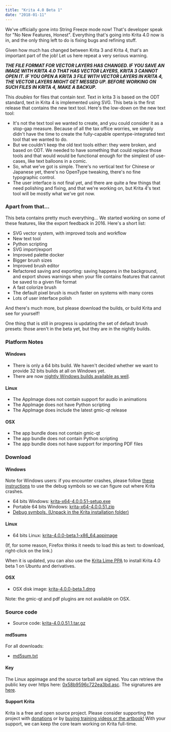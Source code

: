 ```yaml
---
title: "Krita 4.0 Beta 1"
date: "2018-01-11"
---
```


We've officially gone into String Freeze mode now! That's developer speak for "No New Features, Honest". Everything that's going into Krita 4.0 now is in, and the only thing left to do is fixing bugs and refining stuff.

Given how much has changed between Krita 3 and Krita 4, that's an important part of the job! Let us here repeat a very serious warning.

_**THE FILE FORMAT FOR VECTOR LAYERS HAS CHANGED. IF YOU SAVE AN IMAGE WITH KRITA 4.0 THAT HAS VECTOR LAYERS, KRITA 3 CANNOT OPEN IT. IF YOU OPEN A KRITA 3 FILE WITH VECTOR LAYERS IN KRITA 4, THE VECTOR LAYERS MIGHT GET MESSED UP. BEFORE WORKING ON SUCH FILES IN KRITA 4, MAKE A BACKUP.**_

This _doubles_ for files that contain _text_. Text in krita 3 is based on the ODT standard, text in Krita 4 is implemented using SVG. This beta is the first release that contains the new text tool. Here's the low-down on the new text tool:

- It's not the text tool we wanted to create, and you could consider it as a stop-gap measure. Because of all the tax office worries, we simply didn't have the time to create the fully-capable opentype-integrated text tool that we wanted to do.
- But we couldn't keep the old text tools either: they were broken, and based on ODT. We needed to have something that could replace those tools and that would would be functional enough for the simplest of use-cases, like text balloons in a comic.
- So, what we've got is simple. There's no vertical text for Chinese or Japanese yet, there's no OpenType tweaking, there's no fine typographic control.
- The user interface is not final yet, and there are quite a few things that need polishing and fixing, and that we're working on, but Krita 4's text tool will be mostly what we've got now.

### Apart from that...

This beta contains pretty much everything... We started working on some of these features, like the export feedback in 2016. Here's a short list:

- SVG vector system, with improved tools and workflow
- New text tool
- Python scripting
- SVG import/export
- Improved palette docker
- Bigger brush sizes
- Improved brush editor
- Refactored saving and exporting: saving happens in the background, and export shows warnings when your file contains features that cannot be saved to a given file format
- A fast colorize brush
- The default pixel brush is much faster on systems with many cores
- Lots of user interface polish

And there's much more, but please download the builds, or build Krita and see for yourself!

One thing that is still in progress is updating the set of default brush presets: those aren't in the beta yet, but they are in the nightly builds.

### Platform Notes

#### Windows

- There is only a 64 bits build. We haven't decided whether we want to provide 32 bits builds at all on Windows yet.
- There are now [nightly Windows builds available as well](https://binary-factory.kde.org/job/Krita_Nightly_Build/).

#### Linux

- The AppImage does not contain support for audio in animations
- The AppImage does not have Python scripting
- The AppImage does include the latest gmic-qt release

#### OSX

- The app bundle does not contain gmic-qt
- The app bundle does not contain Python scripting
- The app bundle does not have support for importing PDF files

### Download

#### Windows

Note for Windows users: if you encounter crashes, please follow [these instructions](https://docs.krita.org/Dr._Mingw_debugger) to use the debug symbols so we can figure out where Krita crashes.

- 64 bits Windows: [krita-x64-4.0.0.51-setup.exe](https://download.kde.org/unstable/krita/4.0.0.51/krita-x64-4.0.0.51-setup.exe)
- Portable 64 bits Windows: [krita-x64-4.0.0.51.zip](https://download.kde.org/unstable/krita/4.0.0.51/krita-x64-4.0.0.51.zip)
- [Debug symbols. (Unpack in the Krita installation folder)](https://download.kde.org/unstable/krita/4.0.0.51/krita-x64-4.0.0.51-dbg.zip)

#### Linux

- 64 bits Linux: [krita-4.0.0-beta.1-x86_64.appimage](https://download.kde.org/unstable/krita/4.0.0.51/krita-4.0.0-beta1.1-x86_64.appimage)

(If, for some reason, Firefox thinks it needs to load this as text: to download, right-click on the link.)

When it is updated, you can also use the [Krita Lime PPA](https://launchpad.net/%7Ekritalime/+archive/ubuntu/ppa) to install Krita 4.0 beta 1 on Ubuntu and derivatives.

#### OSX

- OSX disk image: [krita-4.0.0-beta.1.dmg](https://download.kde.org/unstable/krita/4.0.0.51/krita-4.0.0-beta.1.dmg)

Note: the gmic-qt and pdf plugins are not available on OSX.

### Source code

- Source code: [krita-4.0.0.51.1.tar.gz](https://download.kde.org/unstable/krita/4.0.0.51/krita-4.0.0.51.tar.gz)

#### md5sums

For all downloads:

- [md5sum.txt](https://download.kde.org/unstable/krita/4.0.0.51/md5sum.txt)

#### Key

The Linux appimage and the source tarball are signed. You can retrieve the public key over https here: [0x58b9596c722ea3bd.asc](https://share.kde.org/index.php/s/fJ99V5mZvuyD0z8). The signatures are [here](http://download.kde.org/unstable/krita/4.0.0.51/).

#### Support Krita

Krita is a free and open source project. Please consider supporting the project with [donations](/support-us/donations/) or by [buying training videos or the artbook!](/support-us/shop) With your support, we can keep the core team working on Krita full-time.
